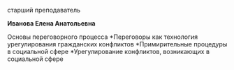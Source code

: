 старший преподаватель



**Иванова Елена Анатольевна**

Основы переговорного процесса
	*Переговоры как технология урегулирования гражданских конфликтов
	*Примирительные процедуры в социальной сфере
	*Урегулирование конфликтов, возникающих в социальной сфере